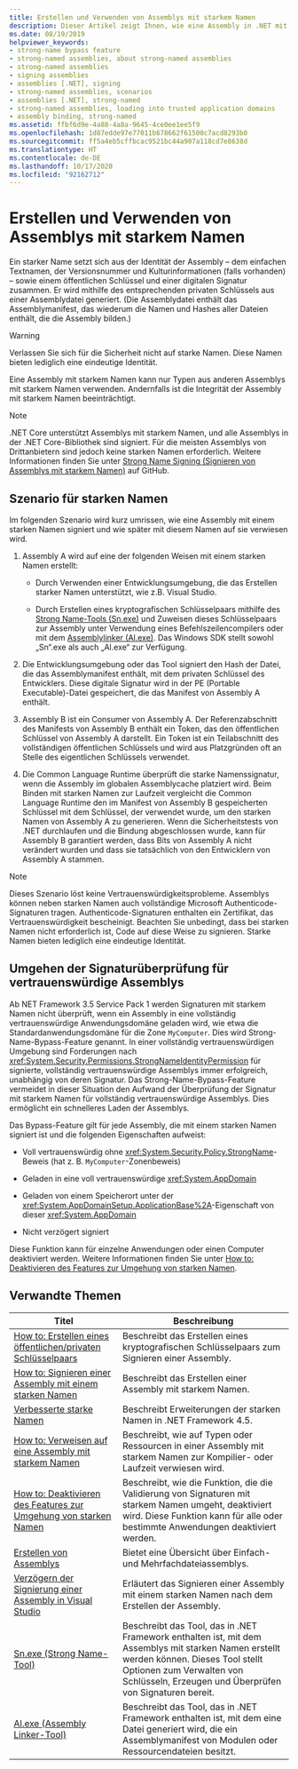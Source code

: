 ```yaml
---
title: Erstellen und Verwenden von Assemblys mit starkem Namen
description: Dieser Artikel zeigt Ihnen, wie eine Assembly in .NET mit einem starken Namen signiert und wie später mit diesem Namen auf sie verwiesen wird.
ms.date: 08/19/2019
helpviewer_keywords:
- strong-name bypass feature
- strong-named assemblies, about strong-named assemblies
- strong-named assemblies
- signing assemblies
- assemblies [.NET], signing
- strong-named assemblies, scenarios
- assemblies [.NET], strong-named
- strong-named assemblies, loading into trusted application domains
- assembly binding, strong-named
ms.assetid: ffbf6d9e-4a88-4a8a-9645-4ce0ee1ee5f9
ms.openlocfilehash: 1d87edde97e77011b678662f61500c7acd8293b0
ms.sourcegitcommit: ff5a4eb5cffbcac9521bc44a907a118cd7e8638d
ms.translationtype: HT
ms.contentlocale: de-DE
ms.lasthandoff: 10/17/2020
ms.locfileid: "92162712"
---
```

# <a name="create-and-use-strong-named-assemblies"></a>Erstellen und Verwenden von Assemblys mit starkem Namen

Ein starker Name setzt sich aus der Identität der Assembly – dem einfachen Textnamen, der Versionsnummer und Kulturinformationen (falls vorhanden) – sowie einem öffentlichen Schlüssel und einer digitalen Signatur zusammen. Er wird mithilfe des entsprechenden privaten Schlüssels aus einer Assemblydatei generiert. (Die Assemblydatei enthält das Assemblymanifest, das wiederum die Namen und Hashes aller Dateien enthält, die die Assembly bilden.)

> [!WARNING]
> Verlassen Sie sich für die Sicherheit nicht auf starke Namen. Diese Namen bieten lediglich eine eindeutige Identität.

Eine Assembly mit starkem Namen kann nur Typen aus anderen Assemblys mit starkem Namen verwenden. Andernfalls ist die Integrität der Assembly mit starkem Namen beeinträchtigt.

> [!NOTE]
> .NET Core unterstützt Assemblys mit starkem Namen, und alle Assemblys in der .NET Core-Bibliothek sind signiert. Für die meisten Assemblys von Drittanbietern sind jedoch keine starken Namen erforderlich. Weitere Informationen finden Sie unter [Strong Name Signing (Signieren von Assemblys mit starkem Namen)](https://github.com/dotnet/runtime/blob/master/docs/project/strong-name-signing.md) auf GitHub.

## <a name="strong-name-scenario"></a>Szenario für starken Namen

Im folgenden Szenario wird kurz umrissen, wie eine Assembly mit einem starken Namen signiert und wie später mit diesem Namen auf sie verwiesen wird.

1. Assembly A wird auf eine der folgenden Weisen mit einem starken Namen erstellt:

    - Durch Verwenden einer Entwicklungsumgebung, die das Erstellen starker Namen unterstützt, wie z.B. Visual Studio.

    - Durch Erstellen eines kryptografischen Schlüsselpaars mithilfe des [Strong Name-Tools (Sn.exe)](../../framework/tools/sn-exe-strong-name-tool.md) und Zuweisen dieses Schlüsselpaars zur Assembly unter Verwendung eines Befehlszeilencompilers oder mit dem [Assemblylinker (Al.exe)](../../framework/tools/al-exe-assembly-linker.md). Das Windows SDK stellt sowohl „Sn“.exe als auch „Al.exe“ zur Verfügung.

2. Die Entwicklungsumgebung oder das Tool signiert den Hash der Datei, die das Assemblymanifest enthält, mit dem privaten Schlüssel des Entwicklers. Diese digitale Signatur wird in der PE (Portable Executable)-Datei gespeichert, die das Manifest von Assembly A enthält.

3. Assembly B ist ein Consumer von Assembly A. Der Referenzabschnitt des Manifests von Assembly B enthält ein Token, das den öffentlichen Schlüssel von Assembly A darstellt. Ein Token ist ein Teilabschnitt des vollständigen öffentlichen Schlüssels und wird aus Platzgründen oft an Stelle des eigentlichen Schlüssels verwendet.

4. Die Common Language Runtime überprüft die starke Namenssignatur, wenn die Assembly im globalen Assemblycache platziert wird. Beim Binden mit starken Namen zur Laufzeit vergleicht die Common Language Runtime den im Manifest von Assembly B gespeicherten Schlüssel mit dem Schlüssel, der verwendet wurde, um den starken Namen von Assembly A zu generieren. Wenn die Sicherheitstests von .NET durchlaufen und die Bindung abgeschlossen wurde, kann für Assembly B garantiert werden, dass Bits von Assembly A nicht verändert wurden und dass sie tatsächlich von den Entwicklern von Assembly A stammen.

> [!NOTE]
> Dieses Szenario löst keine Vertrauenswürdigkeitsprobleme. Assemblys können neben starken Namen auch vollständige Microsoft Authenticode-Signaturen tragen. Authenticode-Signaturen enthalten ein Zertifikat, das Vertrauenswürdigkeit bescheinigt. Beachten Sie unbedingt, dass bei starken Namen nicht erforderlich ist, Code auf diese Weise zu signieren. Starke Namen bieten lediglich eine eindeutige Identität.

## <a name="bypass-signature-verification-of-trusted-assemblies"></a>Umgehen der Signaturüberprüfung für vertrauenswürdige Assemblys

Ab NET Framework 3.5 Service Pack 1 werden Signaturen mit starkem Namen nicht überprüft, wenn ein Assembly in eine vollständig vertrauenswürdige Anwendungsdomäne geladen wird, wie etwa die Standardanwendungsdomäne für die Zone `MyComputer`. Dies wird Strong-Name-Bypass-Feature genannt. In einer vollständig vertrauenswürdigen Umgebung sind Forderungen nach <xref:System.Security.Permissions.StrongNameIdentityPermission> für signierte, vollständig vertrauenswürdige Assemblys immer erfolgreich, unabhängig von deren Signatur. Das Strong-Name-Bypass-Feature vermeidet in dieser Situation den Aufwand der Überprüfung der Signatur mit starkem Namen für vollständig vertrauenswürdige Assemblys. Dies ermöglicht ein schnelleres Laden der Assemblys.

Das Bypass-Feature gilt für jede Assembly, die mit einem starken Namen signiert ist und die folgenden Eigenschaften aufweist:

- Voll vertrauenswürdig ohne <xref:System.Security.Policy.StrongName>-Beweis (hat z. B. `MyComputer`-Zonenbeweis)

- Geladen in eine voll vertrauenswürdige <xref:System.AppDomain>

- Geladen von einem Speicherort unter der <xref:System.AppDomainSetup.ApplicationBase%2A>-Eigenschaft von dieser <xref:System.AppDomain>

- Nicht verzögert signiert

Diese Funktion kann für einzelne Anwendungen oder einen Computer deaktiviert werden. Weitere Informationen finden Sie unter [How to: Deaktivieren des Features zur Umgehung von starken Namen](disable-strong-name-bypass-feature.md).

## <a name="related-topics"></a>Verwandte Themen

|Titel|Beschreibung|
|-----------|-----------------|
|[How to: Erstellen eines öffentlichen/privaten Schlüsselpaars](create-public-private-key-pair.md)|Beschreibt das Erstellen eines kryptografischen Schlüsselpaars zum Signieren einer Assembly.|
|[How to: Signieren einer Assembly mit einem starken Namen](sign-strong-name.md)|Beschreibt das Erstellen einer Assembly mit starkem Namen.|
|[Verbesserte starke Namen](enhanced-strong-naming.md)|Beschreibt Erweiterungen der starken Namen in .NET Framework 4.5.|
|[How to: Verweisen auf eine Assembly mit starkem Namen](reference-strong-named.md)|Beschreibt, wie auf Typen oder Ressourcen in einer Assembly mit starkem Namen zur Kompilier- oder Laufzeit verwiesen wird.|
|[How to: Deaktivieren des Features zur Umgehung von starken Namen](disable-strong-name-bypass-feature.md)|Beschreibt, wie die Funktion, die die Validierung von Signaturen mit starkem Namen umgeht, deaktiviert wird. Diese Funktion kann für alle oder bestimmte Anwendungen deaktiviert werden.|
|[Erstellen von Assemblys](create.md)|Bietet eine Übersicht über Einfach- und Mehrfachdateiassemblys.|
|[Verzögern der Signierung einer Assembly in Visual Studio](/visualstudio/ide/managing-assembly-and-manifest-signing#how-to-sign-an-assembly-in-visual-studio)|Erläutert das Signieren einer Assembly mit einem starken Namen nach dem Erstellen der Assembly.|
|[Sn.exe (Strong Name-Tool)](../../framework/tools/sn-exe-strong-name-tool.md)|Beschreibt das Tool, das in .NET Framework enthalten ist, mit dem Assemblys mit starken Namen erstellt werden können. Dieses Tool stellt Optionen zum Verwalten von Schlüsseln, Erzeugen und Überprüfen von Signaturen bereit.|
|[Al.exe (Assembly Linker-Tool)](../../framework/tools/al-exe-assembly-linker.md)|Beschreibt das Tool, das in .NET Framework enthalten ist, mit dem eine Datei generiert wird, die ein Assemblymanifest von Modulen oder Ressourcendateien besitzt.|
